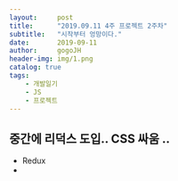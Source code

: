```yaml
---
layout:     post
title:      "2019.09.11 4주 프로젝트 2주차"
subtitle:   "시작부터 엉망이다."
date:       2019-09-11
author:     gogoJH
header-img: img/1.png
catalog: true
tags:
    - 개발일기
    - JS
    - 프로젝트
---
```


## 중간에 리덕스 도입.. CSS 싸움 ..

 - Redux 
 - 

<!--stackedit_data:
eyJoaXN0b3J5IjpbMTY3MTU2NzUzMV19
-->
